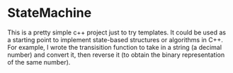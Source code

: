 # StateMachine
This is a pretty simple c++ project just to try templates.
It could be used as a starting point to implement state-based structures or algorithms in C++.
For example, I wrote the transisition function to take in a string (a decimal number) and convert it, then reverse it (to obtain the binary representation of the same number).

